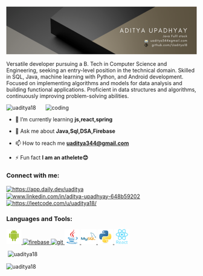 ![logo](https://github.com/Uaditya18/Uaditya18/blob/main/background%20aditya.png)

<p>Versatile developer pursuing a B. Tech in Computer Science and Engineering, seeking an entry-level position in the
 technical domain. Skilled in SQL, Java, machine learning with Python, and Android development. Focused on
 implementing algorithms and models for data analysis and building functional applications. Proficient in data
 structures and algorithms, continuously improving problem-solving abilities.<p>

<img align="right" alt="coding" width="400" src="![image](https://github.com/user-attachments/assets/c620891a-c1bc-4968-b4c7-2a0a6e0bf5b7)">
<p align="left"> <img src="https://komarev.com/ghpvc/?username=uaditya18&label=Profile%20views&color=0e75b6&style=flat" alt="uaditya18" /> </p>

- 🌱 I’m currently learning **js,react,spring**

- 💬 Ask me about **Java,Sql,DSA,Firebase**

- 📫 How to reach me **uaditya344@gmail.com**

- ⚡ Fun fact **I am an athelete😊**

<h3 align="left">Connect with me:</h3>
<p align="left">
<a href="https://dev.to/https://app.daily.dev/uaditya" target="blank"><img align="center" src="https://raw.githubusercontent.com/rahuldkjain/github-profile-readme-generator/master/src/images/icons/Social/devto.svg" alt="https://app.daily.dev/uaditya" height="30" width="40" /></a>
<a href="https://linkedin.com/in/www.linkedin.com/in/aditya-upadhyay-648b59202" target="blank"><img align="center" src="https://raw.githubusercontent.com/rahuldkjain/github-profile-readme-generator/master/src/images/icons/Social/linked-in-alt.svg" alt="www.linkedin.com/in/aditya-upadhyay-648b59202" height="30" width="40" /></a>
<a href="https://www.leetcode.com/https://leetcode.com/u/uaditya18/" target="blank"><img align="center" src="https://raw.githubusercontent.com/rahuldkjain/github-profile-readme-generator/master/src/images/icons/Social/leet-code.svg" alt="https://leetcode.com/u/uaditya18/" height="30" width="40" /></a>
</p>

<h3 align="left">Languages and Tools:</h3>
<p align="left"> <a href="https://developer.android.com" target="_blank" rel="noreferrer"> <img src="https://raw.githubusercontent.com/devicons/devicon/master/icons/android/android-original-wordmark.svg" alt="android" width="40" height="40"/> </a> <a href="https://firebase.google.com/" target="_blank" rel="noreferrer"> <img src="https://www.vectorlogo.zone/logos/firebase/firebase-icon.svg" alt="firebase" width="40" height="40"/> </a> <a href="https://git-scm.com/" target="_blank" rel="noreferrer"> <img src="https://www.vectorlogo.zone/logos/git-scm/git-scm-icon.svg" alt="git" width="40" height="40"/> </a> <a href="https://www.java.com" target="_blank" rel="noreferrer"> <img src="https://raw.githubusercontent.com/devicons/devicon/master/icons/java/java-original.svg" alt="java" width="40" height="40"/> </a> <a href="https://www.mysql.com/" target="_blank" rel="noreferrer"> <img src="https://raw.githubusercontent.com/devicons/devicon/master/icons/mysql/mysql-original-wordmark.svg" alt="mysql" width="40" height="40"/> </a> <a href="https://www.python.org" target="_blank" rel="noreferrer"> <img src="https://raw.githubusercontent.com/devicons/devicon/master/icons/python/python-original.svg" alt="python" width="40" height="40"/> </a> <a href="https://reactjs.org/" target="_blank" rel="noreferrer"> <img src="https://raw.githubusercontent.com/devicons/devicon/master/icons/react/react-original-wordmark.svg" alt="react" width="40" height="40"/> </a> </p>

<p>&nbsp;<img align="center" src="https://github-readme-stats.vercel.app/api?username=uaditya18&show_icons=true&locale=en" alt="uaditya18" /></p>

<p><img align="center" src="https://github-readme-streak-stats.herokuapp.com/?user=uaditya18&" alt="uaditya18" /></p>
